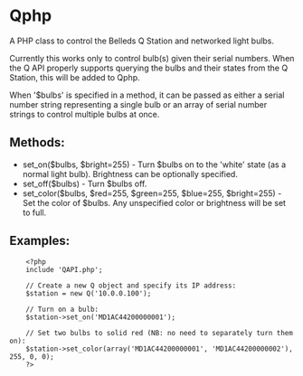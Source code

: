 # Qphp
A PHP class to control the Belleds Q Station and networked light bulbs.

Currently this works only to control bulb(s) given their serial numbers.  When the Q API properly supports querying the bulbs and their states from the Q Station, this will be added to Qphp.

When '$bulbs' is specified in a method, it can be passed as either a serial number string representing a single bulb or an array of serial number strings to control multiple bulbs at once.

Methods:
--------
* set_on($bulbs, $bright=255) - Turn $bulbs on to the 'white' state (as a normal light bulb).  Brightness can be optionally specified.
* set_off($bulbs) - Turn $bulbs off.
* set_color($bulbs, $red=255, $green=255, $blue=255, $bright=255) - Set the color of $bulbs.  Any unspecified color or brightness will be set to full.

Examples:
---------
        <?php
        include 'QAPI.php';
        
        // Create a new Q object and specify its IP address:
        $station = new Q('10.0.0.100');
        
        // Turn on a bulb:
        $station->set_on('MD1AC44200000001');
        
        // Set two bulbs to solid red (NB: no need to separately turn them on):
        $station->set_color(array('MD1AC44200000001', 'MD1AC44200000002'), 255, 0, 0);
        ?>
